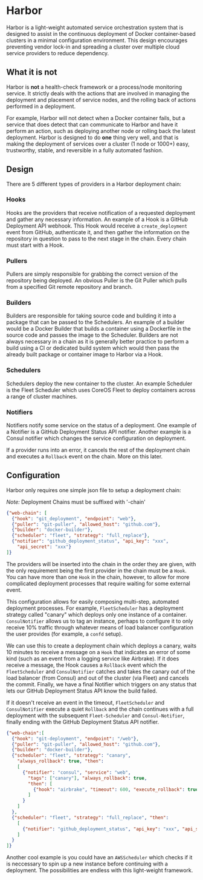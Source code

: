 # Harbor
Harbor is a light-weight automated service orchestration system that is designed to assist in the continuous deployment of Docker container-based clusters in a minimal configuration environment. This design encourages preventing vendor lock-in and spreading a cluster over multiple cloud service providers to reduce dependency.

## What it is not
Harbor is **not** a health-check framework or a process/node monitoring service. It strictly deals with the actions that are involved in managing the deployment and placement of service nodes, and the rolling back of actions performed in a deployment.

For example, Harbor will not detect when a Docker container fails, but a service that does detect that can communicate to Harbor and have it perform an action, such as deploying another node or rolling back the latest deployment. Harbor is designed to do **one** thing very well, and that is making the deployment of services over a cluster (1 node or 1000+) easy, trustworthy, stable, and reversible in a fully automated fashion.

## Design
There are 5 different types of providers in a Harbor deployment chain:

### Hooks
Hooks are the providers that receive notification of a requested deployment and gather any necessary information. An example of a Hook is a GitHub Deployment API webhook. This Hook would receive a `create_deployment` event from GitHub, authenticate it, and then gather the information on the repository in question to pass to the next stage in the chain. Every chain must start with a Hook.

### Pullers
Pullers are simply responsible for grabbing the correct version of the repository being deployed. An obvious Puller is the Git Puller which pulls from a specified Git remote repository and branch.

### Builders
Builders are responsible for taking source code and building it into a package that can be passed to the Schedulers. An example of a builder would be a Docker Builder that builds a container using a Dockerfile in the source code and passes the image to the Scheduler. Builders are not always necessary in a chain as it is generally better practice to perform a build using a CI or dedicated build system which would then pass the already built package or container image to Harbor via a Hook.

### Schedulers
Schedulers deploy the new container to the cluster. An example Scheduler is the Fleet Scheduler which uses CoreOS Fleet to deploy containers across a range of cluster machines.

### Notifiers
Notifiers notify some service on the status of a deployment. One example of a Notifier is a GitHub Deployment Status API notifier. Another example is a Consul notifier which changes the service configuration on deployment.

If a provider runs into an error, it cancels the rest of the deployment chain and executes a `Rollback` event on the chain. More on this later.

## Configuration
Harbor only requires one simple json file to setup a deployment chain:

*Note:* Deployment Chains must be suffixed with '-chain'

```json
{"web-chain": [
  {"hook": "git_deployment", "endpoint": "web"},
  {"puller": "git-puller", "allowed_host": "github.com"},
  {"builder": "docker-builder"},
  {"scheduler": "fleet", "strategy": "full_replace"},
  {"notifier": "github_deployment_status", "api_key": "xxx",
    "api_secret": "xxx"}
]}
```

The providers will be inserted into the chain in the order they are given, with the only requirement being the first provider in the chain must be a `Hook`. You can have more than one `Hook` in the chain, however, to allow for more complicated deployment processes that require waiting for some external event.

This configuration allows for easily composing multi-step, automated deployment processes. For example, `FleetScheduler` has a deployment strategy called "canary" which deploys only one instance of a container. `ConsulNotifier` allows us to tag an instance, perhaps to configure it to only receive 10% traffic through whatever means of load balancer configuration the user provides (for example, a `confd` setup).

We can use this to create a deployment chain which deploys a canary, waits 10 minutes to receive a message on a `Hook` that indicates an error of some kind (such as an event from a logging service like Airbrake). If it does receive a message, the Hook causes a `Rollback` event which the `FleetScheduler` and `ConsulNotifier` catches and takes the canary out of the load balancer (from Consul) and out of the cluster (via Fleet) and cancels the commit. Finally, we have a final Notifier which triggers on any status that lets our GitHub Deployment Status API know the build failed.

If it doesn't receive an event in the timeout, `FleetScheduler` and `ConsulNotifier` execute a quiet `Rollback` and the chain continues with a full deployment with the subsequent `Fleet-Scheduler` and `Consul-Notifier`, finally ending with the GitHub Deployment Status API notifier.

```json
{"web-chain":[
  {"hook": "git-deployment", "endpoint": "/web"},
  {"puller": "git-puller", "allowed_host": "github.com"},
  {"builder": "docker-builder"},
  {"scheduler": "fleet", "strategy": "canary",
    "always_rollback": true, "then":
    [
      {"notifier": "consul", "service": "web",
        "tags": ["canary"], "always_rollback": true,
        "then": [
          {"hook": "airbrake", "timeout": 600, "execute_rollback": true}
        ]
      }
    ]
  },
  {"scheduler": "fleet", "strategy": "full_replace", "then":
    [
      {"notifier": "github_deployment_status", "api_key": "xxx", "api_secret": "xxx"}
    ]
  }
]}
```

Another cool example is you could have an `AWSScheduler` which checks if it is neccessary to spin up a new instance before continuing with a deployment. The possibilities are endless with this light-weight framework.
